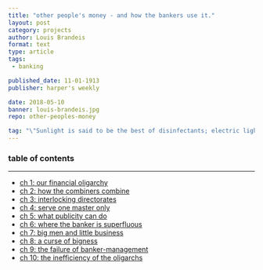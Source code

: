 ```yaml
---
title: "other people's money - and how the bankers use it."
layout: post
category: projects
author: Louis Brandeis
format: text
type: article
tags: 
 - banking

published_date: 11-01-1913
publisher: harper's weekly

date: 2018-05-10
banner: louis-brandeis.jpg
repo: other-peoples-money

tag: "\"Sunlight is said to be the best of disinfectants; electric light the most efficient policeman.\" - Louis Brandeis"
---
```


<div class="uk-panel uk-panel-box">
  <h3 class="uk-panel-title">table of contents</h3>
  <hr>
  <ul class="uk-nav uk-nav-side">
    <li><a href="{{ site.content_path }}/other-peoples-money/01-our-financial-oligarchy/">
      ch 1: our financial oligarchy
    </a></li>
    <li><a href="{{ site.content_path }}/other-peoples-money/02-how-combiners-combine/">
      ch 2: how the combiners combine
    </a></li>
    <li><a href="{{ site.content_path }}/other-peoples-money/03-interlocking-directorates/">
      ch 3: interlocking directorates
    </a></li>
    <li><a href="{{ site.content_path }}/other-peoples-money/04-serve-one-master-only/">
      ch 4: serve one master only
    </a></li>
    <li><a href="{{ site.content_path }}/other-peoples-money/05-what-publicity-can-do/">
      ch 5: what publicity can do
    </a></li>
    <li><a href="{{ site.content_path }}/other-peoples-money/06-where-the-banker-is-superfluous/">
      ch 6: where the banker is superfluous
    </a></li>
    <li><a href="{{ site.content_path }}/other-peoples-money/07-big-men-and-little-business/">
      ch 7: big men and little business
    </a></li>
    <li><a href="{{ site.content_path }}/other-peoples-money/08-a-curse-of-bigness/">
      ch 8: a curse of bigness
    </a></li>
    <li><a href="{{ site.content_path }}/other-peoples-money/09-the-failure-of-banker-management/">
      ch 9: the failure of banker-management
    </a></li>
    <li><a href="{{ site.content_path }}/other-peoples-money/10-the-inefficiency-of-the-oligarchs/">
      ch 10: the inefficiency of the oligarchs
    </a></li>
  </ul>
</div>
